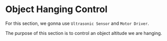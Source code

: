 # Object Hanging Control

For this section, we gonna use `Ultrasonic Sensor` and `Motor Driver`.

The purpose of this section is to control an object altitude we are hanging.

```c

```

